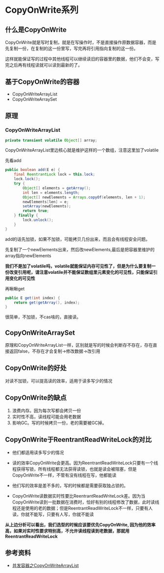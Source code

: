 # CopyOnWrite系列

## 什么是CopyOnWrite

CopyOnWrite就是写时复制，就是在写操作时，不是直接操作原数据容器，而是先复制一份，在复制的这一份里写，写完再将引用指向复制的这一份。

这样就能保证写的过程中其他线程可以继续读旧的容器里的数据，他们不会变，写完之后再有线程读就可以读到最新的了。

## 基于CopyOnWrite的容器

- CopyOnWriteArrayList
- CopyOnWriteArraySet

## 原理

### CopyOnWriteArrayList

```java
private transient volatile Object[] array;
```
CopyOnWriteArrayList里边核心就是维护这样的一个数组，注意这里加了volatile

先看add

```java
public boolean add(E e) {
    final ReentrantLock lock = this.lock;
    lock.lock();
    try {
        Object[] elements = getArray();
        int len = elements.length;
        Object[] newElements = Arrays.copyOf(elements, len + 1);
        newElements[len] = e;
        setArray(newElements);
        return true;
    } finally {
        lock.unlock();
    }
}
```
add的话先加锁，如果不加锁，可能拷贝几份出来，而且会有线程安全问题。

先复制了一个newElements出来，然后改newElements,最后是把容器里维护的array指向newElements

**我们不是加了volatile吗，volatile就能保证内存可见性了，但是为什么要复制一份改变引用呢，请注意volatile并不能保证数组里元素变化的可见性，只能保证引用变化的可见性**


再瞅瞅get

```java
public E get(int index) {
    return get(getArray(), index);
}
```
很简单，不加锁，不cas啥的，直接读。

## CopyOnWriteArraySet

原理和CopyOnWriteArrayList一样，区别就是写的时候会判断存不存在，存在直接返回false，不存在才会复制->修改数据->改引用

## CopyOnWrite的好处

对读不加锁，可以提高读的效率，适用于读多写少的情况

## CopyOnWrite的缺点

1. 浪费内存。因为每次写都会拷贝一份
2. 实时性不高，读线程可能会用老数据
3. 影响GC。写的时候拷贝一份，老的需要被GC掉。

## CopyOnWrite于ReentrantReadWriteLock的对比

- 他们都适用读多写少的情况

- 读的效率CopyOnWrite会更高。因为ReentrantReadWriteLock只要有一个线程获得写锁，所有线程都无法获得读锁，也就是读会被阻塞，但是CopyOnWrite不一样，不管有没有线程在写，他都能读

- 他们写的效率是差不多的，写的时候都是需要获取独占锁的。

- CopyOnWrite读数据实时性要比ReentrantReadWriteLock差。因为当CopyOnWrite读到一批数据在消费时，恰好有别的线程修改了数据，此时读线程还是使用的老的数据；但是ReentrantReadWriteLock不一样，只要有人读，你就不能写，只要有人写，你就不能读

**从上边分析可以看出，我们选型的时候应该要优先CopyOnWrite, 因为他的效率高，如果对实时性要求特别高，不允许读线程读到老数据，那就用ReentrantReadWriteLock**

## 参考资料

- [并发容器之CopyOnWriteArrayList
](https://juejin.im/post/5aeeb55f5188256715478c21)